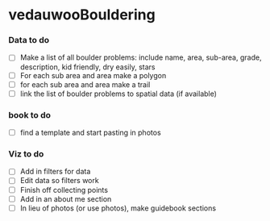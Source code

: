 # vedauwooBouldering

### Data to do
- [ ] Make a list of all boulder problems: include name, area, sub-area, grade, description, kid friendly, dry easily, stars
- [ ] For each sub area and area make a polygon
- [ ] for each sub area and area make a trail
- [ ] link the list of boulder problems to spatial data (if available)

### book to do
- [ ] find a template and start pasting in photos

### Viz to do
- [ ] Add in filters for data
- [ ] Edit data so filters work
- [ ] Finish off collecting points
- [ ] Add in an about me section
- [ ] In lieu of photos (or use photos), make guidebook sections
